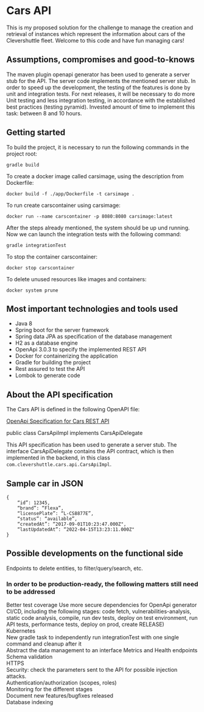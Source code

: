 # Cars API

This is my proposed solution for the challenge to manage the creation and retrieval of instances which represent the information about cars of the Clevershuttle fleet.
Welcome to this code and have fun managing cars!

## Assumptions, compromises and good-to-knows

The maven plugin openapi generator has been used to generate a server stub for the API.
The server code implements the mentioned server stub.
In order to speed up the development, the testing of the features is done by unit and integration tests. For next releases, it will be necessary to do more Unit testing and less integration testing, in accordance with the established best practices (testing pyramid).
Invested amount of time to implement this task: between 8 and 10 hours.

## Getting started

To build the project, it is necessary to run the following commands in the project root:

```
gradle build
```

To create a docker image called carsimage, using the description from Dockerfile:
```
docker build -f ./app/Dockerfile -t carsimage .
```

To run create carscontainer using carsimage:
```
docker run --name carscontainer -p 8080:8080 carsimage:latest
```

After the steps already mentioned, the system should be up und running. Now we can launch the integration tests with the following command:

```
gradle integrationTest
```

To stop the container carscontainer:
```
docker stop carscontainer
```

To delete unused resources like images and containers:
```
docker system prune
```

## Most important technologies and tools used

- Java 8
- Spring boot for the server framework
- Spring data JPA as specification of the database management
- H2 as a database engine
- OpenApi 3.0.3 to specify the implemented REST API
- Docker for containerizing the application
- Gradle for building the project
- Rest assured to test the API
- Lombok to generate code

## About the API specification

The Cars API is defined in the following OpenAPI file:

[OpenApi Specification for Cars REST API](src/main/resources/cars-api-v1.yaml)

public class CarsApiImpl implements CarsApiDelegate


This API specification has been used to generate a server stub. The interface CarsApiDelegate
contains the API contract, which is then implemented in the backend, in this class ```com.clevershuttle.cars.api.CarsApiImpl```.

## Sample car in JSON

```
{
    “id”: 12345,
    “brand”: “Flexa”,
    “licensePlate”: “L-CS8877E”,
    “status”: “available”,
    “createdAt”: “2017-09-01T10:23:47.000Z",
    “lastUpdatedAt”: “2022-04-15T13:23:11.000Z"
}
```

## Possible developments on the functional side

Endpoints to delete entities, to filter/query/search, etc.

### In order to be production-ready, the following matters still need to be addressed
Better test coverage
Use more secure dependencies for OpenApi generator
CI/CD, including the following stages: code fetch, vulnerabilities-analysis, static code analysis, compile, run dev tests, deploy on test environment, run API tests, performance tests, deploy on prod, create RELEASE)  
Kubernetes  
New gradle task to independently run integrationTest with one single command and cleanup after it  
Abstract the data management to an interface
Metrics and Health endpoints  
Schema validation  
HTTPS  
Security: check the parameters sent to the API for possible injection attacks.  
Authentication/authorization (scopes, roles)  
Monitoring for the different stages  
Document new features/bugfixes released  
Database indexing